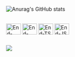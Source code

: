  

![Anurag's GitHub stats](https://github-readme-stats.vercel.app/api?username=Endril18&show_icons=true&hide=prs,issues,contribs&count_private=true&theme=radical)

<div style="display: inline_block"><br>
  <img align="center" alt="End-Python" height="30" width="40" src="https://cdn.jsdelivr.net/gh/devicons/devicon/icons/java/java-original.svg" />   
  <img align="center" alt="End-Java" height="30" width="40" src="https://cdn.jsdelivr.net/gh/devicons/devicon/icons/python/python-original.svg" />
  <img align="center" alt="End-TS" height="30" width="40" src="https://cdn.jsdelivr.net/gh/devicons/devicon/icons/typescript/typescript-original.svg" />
  <img align="center" alt="End-JS" height="30" width="40" src="https://cdn.jsdelivr.net/gh/devicons/devicon/icons/javascript/javascript-original.svg" />
          
</div>
  
  ##
 
<div> 
  <a href="https://www.instagram.com/endrilthiago/" target="_blank"><img src="https://img.shields.io/badge/-Instagram-%23E4405F?style=for-the-badge&logo=instagram&logoColor=white" target="_blank"></a>

</div>
